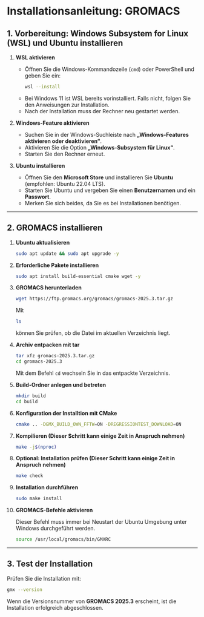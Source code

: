 # Installationsanleitung: GROMACS

## 1. Vorbereitung: Windows Subsystem for Linux (WSL) und Ubuntu installieren

1. **WSL aktivieren**  
   - Öffnen Sie die Windows-Kommandozeile (`cmd`) oder PowerShell und geben Sie ein:  
     ```bash
     wsl --install
     ```  
   - Bei Windows 11 ist WSL bereits vorinstalliert. Falls nicht, folgen Sie den Anweisungen zur Installation.  
   - Nach der Installation muss der Rechner neu gestartet werden.

2. **Windows-Feature aktivieren**  
   - Suchen Sie in der Windows-Suchleiste nach **„Windows-Features aktivieren oder deaktivieren“**.  
   - Aktivieren Sie die Option **„Windows-Subsystem für Linux“**.  
   - Starten Sie den Rechner erneut.

3. **Ubuntu installieren**  
   - Öffnen Sie den **Microsoft Store** und installieren Sie **Ubuntu** (empfohlen: Ubuntu 22.04 LTS).  
   - Starten Sie Ubuntu und vergeben Sie einen **Benutzernamen** und ein **Passwort**.  
   - Merken Sie sich beides, da Sie es bei Installationen benötigen.

---

## 2. GROMACS installieren

1. **Ubuntu aktualisieren**  
   ```bash
   sudo apt update && sudo apt upgrade -y
   ```

2. **Erforderliche Pakete installieren**  
   ```bash
   sudo apt install build-essential cmake wget -y
   ```

3. **GROMACS herunterladen**  
   ```bash
   wget https://ftp.gromacs.org/gromacs/gromacs-2025.3.tar.gz
   ```

   Mit  
   ```bash
   ls
   ```  
   können Sie prüfen, ob die Datei im aktuellen Verzeichnis liegt.

4. **Archiv entpacken mit tar**  
   ```bash
   tar xfz gromacs-2025.3.tar.gz
   cd gromacs-2025.3
   ```
   Mit dem Befehl `cd` wechseln Sie in das entpackte Verzeichnis. 

5. **Build-Ordner anlegen und betreten**  
   ```bash
   mkdir build
   cd build
   ```

6. **Konfiguration der Installtion mit CMake**  
   ```bash
   cmake .. -DGMX_BUILD_OWN_FFTW=ON -DREGRESSIONTEST_DOWNLOAD=ON
   ```

7. **Kompilieren (Dieser Schritt kann einige Zeit in Anspruch nehmen)**  
   ```bash
   make -j$(nproc)
   ```

8. **Optional: Installation prüfen (Dieser Schritt kann einige Zeit in Anspruch nehmen)**  
   ```bash
   make check
   ```

9. **Installation durchführen**  
   ```bash
   sudo make install
   ```

10. **GROMACS-Befehle aktivieren**

    Dieser Befehl muss immer bei Neustart der Ubuntu Umgebung unter Windows durchgeführt werden.
    ```bash
    source /usr/local/gromacs/bin/GMXRC
    ```


---

## 3. Test der Installation

Prüfen Sie die Installation mit:  
```bash
gmx --version
```
Wenn die Versionsnummer von **GROMACS 2025.3** erscheint, ist die Installation erfolgreich abgeschlossen.
